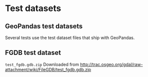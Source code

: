 # Test datasets

## GeoPandas test datasets
Several tests use the test dataset files that ship with GeoPandas.


## FGDB test dataset
`test_fgdb.gdb.zip`
Downloaded from http://trac.osgeo.org/gdal/raw-attachment/wiki/FileGDB/test_fgdb.gdb.zip